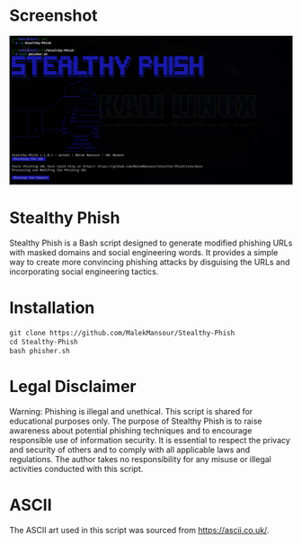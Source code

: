 # Screenshot
![Screenshot](screenshot.png)
# Stealthy Phish
Stealthy Phish is a Bash script designed to generate modified phishing URLs with masked domains and social engineering words. It provides a simple way to create more convincing phishing attacks by disguising the URLs and incorporating social engineering tactics.
# Installation
```
git clone https://github.com/MalekMansour/Stealthy-Phish
cd Stealthy-Phish
bash phisher.sh
```
# Legal Disclaimer
Warning: Phishing is illegal and unethical. This script is shared for educational purposes only. The purpose of Stealthy Phish is to raise awareness about potential phishing techniques and to encourage responsible use of information security. It is essential to respect the privacy and security of others and to comply with all applicable laws and regulations. The author takes no responsibility for any misuse or illegal activities conducted with this script.
# ASCII 
The ASCII art used in this script was sourced from https://ascii.co.uk/. 
